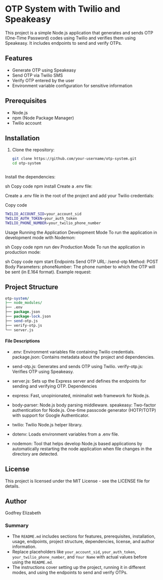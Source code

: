 # OTP System with Twilio and Speakeasy

This project is a simple Node.js application that generates and sends OTP (One-Time Password) codes using Twilio and verifies them using Speakeasy. It includes endpoints to send and verify OTPs.

## Features

- Generate OTP using Speakeasy
- Send OTP via Twilio SMS
- Verify OTP entered by the user
- Environment variable configuration for sensitive information

## Prerequisites

- Node.js
- npm (Node Package Manager)
- Twilio account

## Installation

1. Clone the repository:

   ```sh
   git clone https://github.com/your-username/otp-system.git
   cd otp-system



Install the dependencies:

sh
Copy code
npm install
Create a .env file:

Create a .env file in the root of the project and add your Twilio credentials:


Copy code
``` sh
TWILIO_ACCOUNT_SID=your_account_sid
TWILIO_AUTH_TOKEN=your_auth_token
TWILIO_PHONE_NUMBER=your_twilio_phone_number
```

Usage
Running the Application
Development Mode
To run the application in development mode with Nodemon:

sh
Copy code
npm run dev
Production Mode
To run the application in production mode:

sh
Copy code
npm start
Endpoints
Send OTP
URL: /send-otp
Method: POST
Body Parameters:
phoneNumber: The phone number to which the OTP will be sent (in E.164 format).
Example request:


## Project Structure

```perl
otp-system/
├── node_modules/
├── .env
├── package.json
├── package-lock.json
├── send-otp.js
├── verify-otp.js
└── server.js
```

#### File Descriptions

- .env: Environment variables file containing Twilio credentials.
package.json: Contains metadata about the project and dependencies.

- send-otp.js: Generates and sends OTP using Twilio.
verify-otp.js: Verifies OTP using Speakeasy.

- server.js: Sets up the Express server and defines the endpoints for sending and verifying OTP.
Dependencies

- express: Fast, unopinionated, minimalist web framework for Node.js.

- body-parser: Node.js body parsing middleware.
speakeasy: Two-factor authentication for Node.js. One-time passcode generator (HOTP/TOTP) with support for Google Authenticator.

- twilio: Twilio Node.js helper library.

- dotenv: Loads environment variables from a .env file.

- nodemon: Tool that helps develop Node.js based applications by automatically restarting the node application when file changes in the directory are detected.

## License
This project is licensed under the MIT License - see the LICENSE file for details.

## Author
Godfrey Elizabeth


### Summary

- The `README.md` includes sections for features, prerequisites, installation, usage, endpoints, project structure, dependencies, license, and author information.
- Replace placeholders like `your_account_sid`, `your_auth_token`, `your_twilio_phone_number`, and `Your Name` with actual values before using the `README.md`.
- The instructions cover setting up the project, running it in different modes, and using the endpoints to send and verify OTPs.







